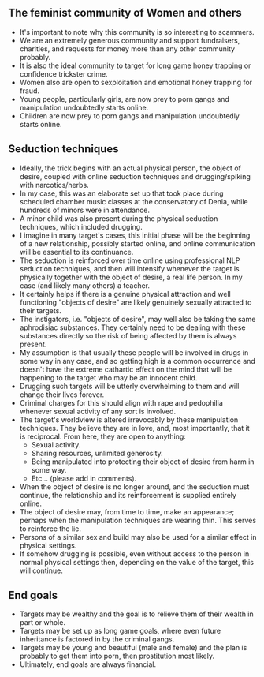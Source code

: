 ## The feminist community of Women and others

- It's important to note why this community is so interesting to scammers.
- We are an extremely generous community and support fundraisers, charities, and requests for money more than any other community probably.
- It is also the ideal community to target for long game honey trapping or confidence trickster crime.
- Women also are open to sexploitation and emotional honey trapping for fraud.
- Young people, particularly girls, are now prey to porn gangs and manipulation undoubtedly starts online.
- Children are now prey to porn gangs and manipulation undoubtedly starts online.

## Seduction techniques

- Ideally, the trick begins with an actual physical person, the object of desire, coupled with online seduction techniques and drugging/spiking with narcotics/herbs.
- In my case, this was an elaborate set up that took place during scheduled chamber music classes at the conservatory of Denia, while hundreds of minors were in attendance.
- A minor child was also present during the physical seduction techniques, which included drugging.
- I imagine in many target's cases, this initial phase will be the beginning of a new relationship, possibly started online, and online communication will be essential to its continuance.
- The seduction is reinforced over time online using professional NLP seduction techniques, and then will intensify whenever the target is physically together with the object of desire, a real life person. In my case (and likely many others) a teacher.
- It certainly helps if there is a genuine physical attraction and well functioning "objects of desire" are likely genuinely sexually attracted to their targets.
- The instigators, i.e. "objects of desire", may well also be taking the same aphrodisiac substances. They certainly need to be dealing with these substances directly so the risk of being affected by them is always present. 
- My assumption is that usually these people will be involved in drugs in some way in any case, and so getting high is a common occurrence and doesn't have the extreme cathartic effect on the mind that will be happening to the target who may be an innocent child.
- Drugging such targets will be utterly overwhelming to them and will change their lives forever.
- Criminal charges for this should align with rape and pedophilia whenever sexual activity of any sort is involved.
- The target's worldview is altered irrevocably by these manipulation techniques. They believe they are in love, and, most importantly, that it is reciprocal. From here, they are open to anything:
     - Sexual activity.
     - Sharing resources, unlimited generosity.
     - Being manipulated into protecting their object of desire from harm in some way.
     - Etc... (please add in comments).
- When the object of desire is no longer around, and the seduction must continue, the relationship and its reinforcement is supplied entirely online.
- The object of desire may, from time to time, make an appearance; perhaps when the manipulation techniques are wearing thin. This serves to reinforce the lie.
- Persons of a similar sex and build may also be used for a similar effect in physical settings.
- If somehow drugging is possible, even without access to the person in normal physical settings then, depending on the value of the target, this will continue.

## End goals

- Targets may be wealthy and the goal is to relieve them of their wealth in part or whole.
- Targets may be set up as long game goals, where even future inheritance is factored in by the criminal gangs.
- Targets may be young and beautiful (male and female) and the plan is probably to get them into porn, then prostitution most likely.
- Ultimately, end goals are always financial.

